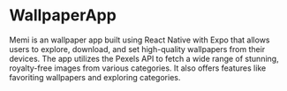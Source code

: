 # WallpaperApp
Memi is an wallpaper app built using React Native with Expo that allows users to explore, download, and set high-quality wallpapers from their devices. The app utilizes the Pexels API to fetch a wide range of stunning, royalty-free images from various categories. It also offers features like favoriting wallpapers and exploring categories.
